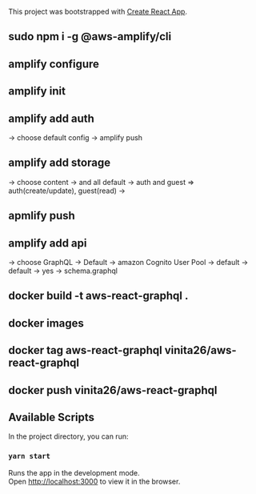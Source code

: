 This project was bootstrapped with [Create React App](https://github.com/facebook/create-react-app).
## sudo npm i -g @aws-amplify/cli 
## amplify configure 
## amplify init   
## amplify add auth 
-> choose default config -> amplify push
## amplify add storage
  -> choose content -> and all default -> auth and guest => auth(create/update), guest(read) -> 
## apmlify push    

## amplify add api 
-> choose GraphQL -> Default -> amazon Cognito User Pool -> default -> default -> yes -> schema.graphql

## docker build -t aws-react-graphql .  
## docker images  
## docker tag aws-react-graphql vinita26/aws-react-graphql
## docker push vinita26/aws-react-graphql  

## Available Scripts

In the project directory, you can run:

### `yarn start`

Runs the app in the development mode.<br />
Open [http://localhost:3000](http://localhost:3000) to view it in the browser.